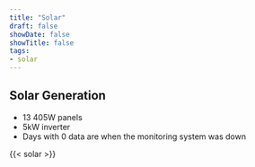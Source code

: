 ```yaml
---
title: "Solar"
draft: false
showDate: false
showTitle: false
tags:
- solar
---
```


## Solar Generation

- 13 405W panels
- 5kW inverter
- Days with 0 data are when the monitoring system was down

{{< solar >}}